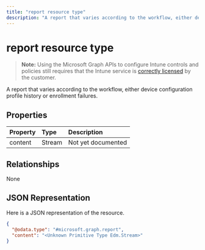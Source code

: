 ```yaml
---
title: "report resource type"
description: "A report that varies according to the workflow, either device configuration profile history or enrollment failures."
---
```


# report resource type

> **Note:** Using the Microsoft Graph APIs to configure Intune controls and policies still requires that the Intune service is [correctly licensed](https://go.microsoft.com/fwlink/?linkid=839381) by the customer.


A report that varies according to the workflow, either device configuration profile history or enrollment failures.

## Properties

|Property|Type|Description|
|:---|:---|:---|
|content|Stream|Not yet documented|

## Relationships

None

## JSON Representation

Here is a JSON representation of the resource.
<!--{
  "blockType": "resource",
  "@odata.type": "microsoft.graph.report"
}-->
``` json
{
  "@odata.type": "#microsoft.graph.report",
  "content": "<Unknown Primitive Type Edm.Stream>"
}
```

